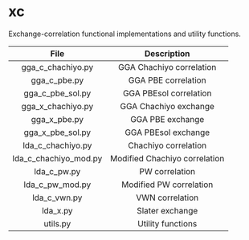 # xc

Exchange-correlation functional implementations and utility functions.

| File                  | Description |
| :-------------------: | :---------: |
| gga_c_chachiyo.py     | GGA Chachiyo correlation |
| gga_c_pbe.py          | GGA PBE correlation |
| gga_c_pbe_sol.py      | GGA PBEsol correlation |
| gga_x_chachiyo.py     | GGA Chachiyo exchange |
| gga_x_pbe.py          | GGA PBE exchange |
| gga_x_pbe_sol.py      | GGA PBEsol exchange |
| lda_c_chachiyo.py     | Chachiyo correlation |
| lda_c_chachiyo_mod.py | Modified Chachiyo correlation |
| lda_c_pw.py           | PW correlation |
| lda_c_pw_mod.py       | Modified PW correlation |
| lda_c_vwn.py          | VWN correlation |
| lda_x.py              | Slater exchange |
| utils.py              | Utility functions |

